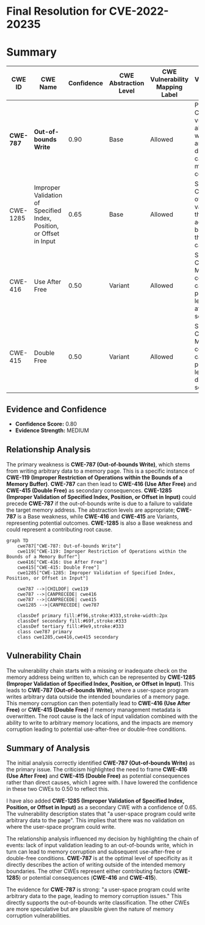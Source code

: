 # Final Resolution for CVE-2022-20235

# Summary
| CWE ID | CWE Name | Confidence | CWE Abstraction Level | CWE Vulnerability Mapping Label | CWE-Vulnerability Mapping Notes |
|---|---|---|---|---|---|
| **CWE-787** | **Out-of-bounds Write** | 0.90 | Base | Allowed | Primary CWE: The vulnerability allows writing arbitrary data, which causes memory corruption. |
| CWE-1285 | Improper Validation of Specified Index, Position, or Offset in Input | 0.65 | Base | Allowed | Secondary CWE: Lack of proper validation of the memory address may be part of the root cause. |
| CWE-416 | Use After Free | 0.50 | Variant | Allowed | Secondary Candidate: Memory corruption can potentially lead to use-after-free scenarios. |
| CWE-415 | Double Free | 0.50 | Variant | Allowed | Secondary Candidate: Memory corruption can potentially lead to double-free scenarios. |

## Evidence and Confidence

*   **Confidence Score:** 0.80
*   **Evidence Strength:** MEDIUM

## Relationship Analysis
The primary weakness is **CWE-787 (Out-of-bounds Write)**, which stems from writing arbitrary data to a memory page. This is a specific instance of **CWE-119 (Improper Restriction of Operations within the Bounds of a Memory Buffer)**. **CWE-787** can then lead to **CWE-416 (Use After Free)** and **CWE-415 (Double Free)** as secondary consequences. **CWE-1285 (Improper Validation of Specified Index, Position, or Offset in Input)** could precede **CWE-787** if the out-of-bounds write is due to a failure to validate the target memory address. The abstraction levels are appropriate; **CWE-787** is a Base weakness, while **CWE-416** and **CWE-415** are Variants, representing potential outcomes. **CWE-1285** is also a Base weakness and could represent a contributing root cause.

```mermaid
graph TD
    cwe787["CWE-787: Out-of-bounds Write"]
    cwe119["CWE-119: Improper Restriction of Operations within the Bounds of a Memory Buffer"]
    cwe416["CWE-416: Use After Free"]
    cwe415["CWE-415: Double Free"]
    cwe1285["CWE-1285: Improper Validation of Specified Index, Position, or Offset in Input"]
    
    cwe787 -->|CHILDOF| cwe119
    cwe787 -->|CANPRECEDE| cwe416
    cwe787 -->|CANPRECEDE| cwe415
    cwe1285 -->|CANPRECEDE| cwe787
    
    classDef primary fill:#f96,stroke:#333,stroke-width:2px
    classDef secondary fill:#69f,stroke:#333
    classDef tertiary fill:#9e9,stroke:#333
    class cwe787 primary
    class cwe1285,cwe416,cwe415 secondary
```

## Vulnerability Chain
The vulnerability chain starts with a missing or inadequate check on the memory address being written to, which can be represented by **CWE-1285 (Improper Validation of Specified Index, Position, or Offset in Input)**. This leads to **CWE-787 (Out-of-bounds Write)**, where a user-space program writes arbitrary data outside the intended boundaries of a memory page. This memory corruption can then potentially lead to **CWE-416 (Use After Free)** or **CWE-415 (Double Free)** if memory management metadata is overwritten. The root cause is the lack of input validation combined with the ability to write to arbitrary memory locations, and the impacts are memory corruption leading to potential use-after-free or double-free conditions.

## Summary of Analysis
The initial analysis correctly identified **CWE-787 (Out-of-bounds Write)** as the primary issue. The criticism highlighted the need to frame **CWE-416 (Use After Free)** and **CWE-415 (Double Free)** as potential consequences rather than direct causes, which I agree with. I have lowered the confidence in these two CWEs to 0.50 to reflect this.

I have also added **CWE-1285 (Improper Validation of Specified Index, Position, or Offset in Input)** as a secondary CWE with a confidence of 0.65. The vulnerability description states that "a user-space program could write arbitrary data to the page". This implies that there was no validation on where the user-space program could write.

The relationship analysis influenced my decision by highlighting the chain of events: lack of input validation leading to an out-of-bounds write, which in turn can lead to memory corruption and subsequent use-after-free or double-free conditions. **CWE-787** is at the optimal level of specificity as it directly describes the action of writing outside of the intended memory boundaries. The other CWEs represent either contributing factors (**CWE-1285**) or potential consequences (**CWE-416** and **CWE-415**).

The evidence for **CWE-787** is strong: "a user-space program could write arbitrary data to the page, leading to memory corruption issues." This directly supports the out-of-bounds write classification. The other CWEs are more speculative but are plausible given the nature of memory corruption vulnerabilities.